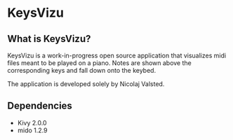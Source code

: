 # KeysVizu

## What is KeysVizu?

KeysVizu is a work-in-progress open source application that visualizes midi files meant to be played on a piano. Notes are shown above the corresponding keys and fall down onto the keybed.

The application is developed solely by Nicolaj Valsted.

## Dependencies
- Kivy 2.0.0
- mido 1.2.9